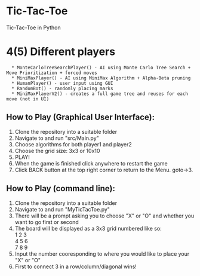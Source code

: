 # Tic-Tac-Toe
Tic-Tac-Toe in Python

# 4(5) Different players

      * MonteCarloTreeSearchPlayer() - AI using Monte Carlo Tree Search + Move Prioritization + forced moves
      * MiniMaxPlayer() - AI using MiniMax Algorithm + Alpha-Beta pruning
      * HumanPlayer() - user input using GUI
      * RandomBot() - randomly placing marks
      * MiniMaxPlayerV2() - creates a full game tree and reuses for each move (not in UI)

## How to Play (Graphical User Interface):
1. Clone the repository into a suitable folder
2. Navigate to and run "src/Main.py"
3. Choose algorithms for both player1 and player2
4. Choose the grid size: 3x3 or 10x10
5. PLAY!
6. When the game is finished click anywhere to restart the game
7. Click BACK button at the top right corner to return to the Menu. goto->3.


## How to Play (command line):
1. Clone the repository into a suitable folder
2. Navigate to and run "MyTicTacToe.py"
3. There will be a prompt asking you to choose "X" or "O" and whether you want to go first or second
4. The board will be displayed as a 3x3 grid numbered like so:<br>
     1    2    3<br>
     4    5    6<br>
     7    8    9<br>
5. Input the number cooresponding to where you would like to place your "X" or "O"     
6. First to connect 3 in a row/column/diagonal wins!
